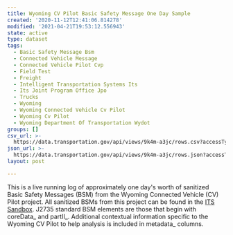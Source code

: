 ```yaml
---
title: Wyoming CV Pilot Basic Safety Message One Day Sample
created: '2020-11-12T12:41:06.814278'
modified: '2021-04-21T19:53:12.556943'
state: active
type: dataset
tags:
  - Basic Safety Message Bsm
  - Connected Vehicle Message
  - Connected Vehicle Pilot Cvp
  - Field Test
  - Freight
  - Intelligent Transportation Systems Its
  - Its Joint Program Office Jpo
  - Trucks
  - Wyoming
  - Wyoming Connected Vehicle Cv Pilot
  - Wyoming Cv Pilot
  - Wyoming Department Of Transportation Wydot
groups: []
csv_url: >-
  https://data.transportation.gov/api/views/9k4m-a3jc/rows.csv?accessType=DOWNLOAD
json_url: >-
  https://data.transportation.gov/api/views/9k4m-a3jc/rows.json?accessType=DOWNLOAD
layout: post

---
```

This is a live running log of approximately one day's worth of sanitized Basic Safety Messages (BSM) from the Wyoming Connected Vehicle (CV) Pilot project. All sanitized BSMs from this project can be found in the <a href="http://usdot-its-cvpilot-public-data.s3.amazonaws.com/index.html" target="_blank" >ITS Sandbox</a>. J2735 standard BSM elements are those that begin with coreData_ and partII_. Additional contextual information specific to the Wyoming CV Pilot to help analysis is included in metadata_ columns.
